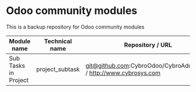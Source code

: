 # Odoo community modules
This is a backup repository for Odoo community modules

Module name | Technical name | Repository / URL | Author | License
------------|----------------|------------------|--------|--------
Sub Tasks in Project | project_subtask | git@github.com:CybroOdoo/CybroAddons.git / http://www.cybrosys.com | Cybrosys Technologies | LGPL-3
